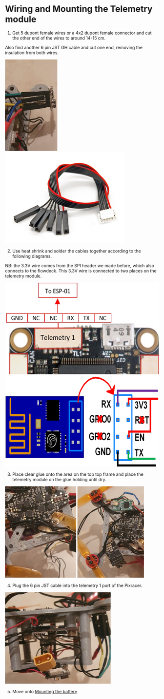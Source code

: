 # Wiring and Mounting the Telemetry module

1. Get 5 dupont female wires or a 4x2 dupont female connector and cut the other end of the wires to around 14-15 cm.

Also find another 6 pin JST GH cable and cut one end, removing the insulation from both wires.

<img src="/./Images/Instructions/13.jpeg" height="300"> <img src="/./Images/Instructions/esp6pin.jpg" height="300">
 
2. Use heat shrink and solder the cables together according to the following diagrams.

NB: the 3.3V wire comes from the SPI header we made before, which also connects to the flowdeck. This 3.3V wire is connected to two places on the telemetry module.

<img src="/./Images/Instructions/ESP.jpg" height="300"> <img src="/./Images/Instructions/ESPmodule.jpg" height="300">

3. Place clear glue onto the area on the top top frame and place the telemetry module on the glue holding until dry.

<img src="/./Images/Instructions/28.jpeg" height="300"> <img src="/./Images/Instructions/29.jpeg" height="300">

4. Plug the 6 pin JST cable into the telemetry 1 port of the Pixracer.

<img src="/./Images/Instructions/30.jpeg" height="300">

5. Move onto [Mounting the battery](./mount_bat.md)
